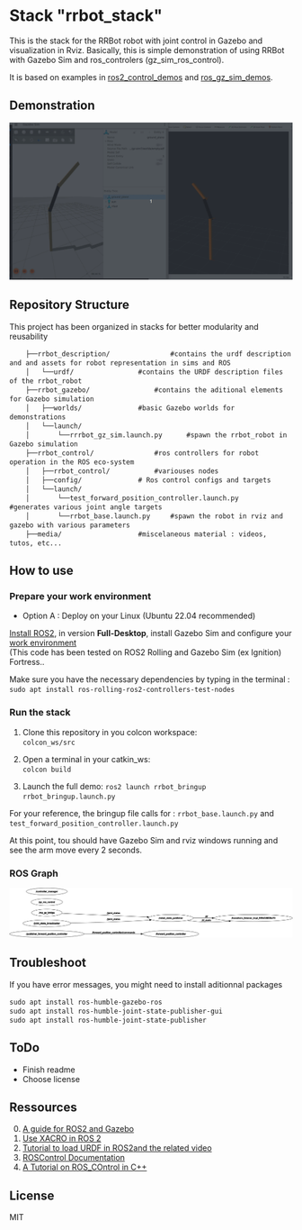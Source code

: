 # Stack "rrbot_stack"

This is the stack for the RRBot robot with joint control in Gazebo and visualization in Rviz.
Basically, this is simple demonstration of using RRBot with Gazebo Sim and ros_controlers (gz_sim_ros_control).

It is based on examples in [ros2_control_demos](https://github.com/ros-controls/ros2_control_demos/tree/master) and [ros_gz_sim_demos](https://index.ros.org/p/ros_gz_sim_demos/#rolling).

## Demonstration

![Demo of Robot](media/demo.gif)


## Repository Structure
This project has been organized in stacks for better modularity and reusability

  
```
	├──rrbot_description/ 				#contains the urdf description and and assets for robot representation in sims and ROS
  	│	└──urdf/				#contains the URDF description files of the rrbot_robot
  	├──rrbot_gazebo/ 				#contains the aditional elements for Gazebo simulation
  	│	├──worlds/ 				#basic Gazebo worlds for demonstrations
  	│	└──launch/
	│		└──rrrbot_gz_sim.launch.py		#spawn the rrbot_robot in Gazebo simulation 
  	├──rrbot_control/ 				#ros controllers for robot operation in the ROS eco-system
	│	├──rrbot_control/			#variouses nodes
  	│	├──config/				# Ros control configs and targets
  	│	└──launch/ 
	│		└──test_forward_position_controller.launch.py		#generates various joint angle targets
	│		└──rrbot_base.launch.py		#spawn the robot in rviz and gazebo with various parameters
  	├──media/  					#miscelaneous material : videos, tutos, etc...
```


## How to use

### Prepare your work environment

* Option A : Deploy on your Linux (Ubuntu 22.04 recommended)

[Install ROS2](https://docs.ros.org/en/humble/Installation/Ubuntu-Install-Debians.html), in version **Full-Desktop**, install Gazebo Sim and configure your [work environment](https://docs.ros.org/en/humble/Tutorials/Configuring-ROS2-Environment.html)  
(This code has been tested on ROS2 Rolling  and Gazebo Sim (ex Ignition) Fortress..

Make sure you have the necessary dependencies by typing in the terminal :  
	```
	sudo apt install ros-rolling-ros2-controllers-test-nodes
	```


### Run the stack

1. Clone this repository in you colcon workspace:   
	`colcon_ws/src`

2. Open a terminal in your catkin_ws:  
	`colcon build`
	
3. Launch the full demo:
`ros2 launch rrbot_bringup rrbot_bringup.launch.py`

For your reference, the bringup file calls for : `rrbot_base.launch.py`  and
`test_forward_position_controller.launch.py` 


At this point, tou should have Gazebo Sim and rviz windows running and see the arm move every 2 seconds.
	
	
### ROS Graph
![ROS_Graph](media/rosgraph.png)

## Troubleshoot

If you have error messages, you might need to install aditionnal packages
```
sudo apt install ros-humble-gazebo-ros
sudo apt install ros-humble-joint-state-publisher-gui
sudo apt install ros-humble-joint-state-publisher
```


## ToDo

* Finish readme
* Choose license

	
## Ressources

0. [A guide for ROS2 and Gazebo](https://automaticaddison.com/how-to-simulate-a-robot-using-gazebo-and-ros-2/)
1. [Use XACRO in ROS 2](https://answers.ros.org/question/361623/ros2-robot_state_publisher-xacro-python-launch/)
2. [Tutorial to load URDF in ROS2](https://github.com/olmerg/lesson_urdf)[and the related video](https://www.youtube.com/watch?v=IfpzNFKnkH0)
3. [ROSControl Documentation](https://ros-controls.github.io/control.ros.org/ros2_controllers/doc/controllers_index.html)
4. [A Tutorial on ROS_COntrol in C++](https://jeffzzq.medium.com/designing-a-ros2-robot-7c31a62c535a)


## License

MIT
